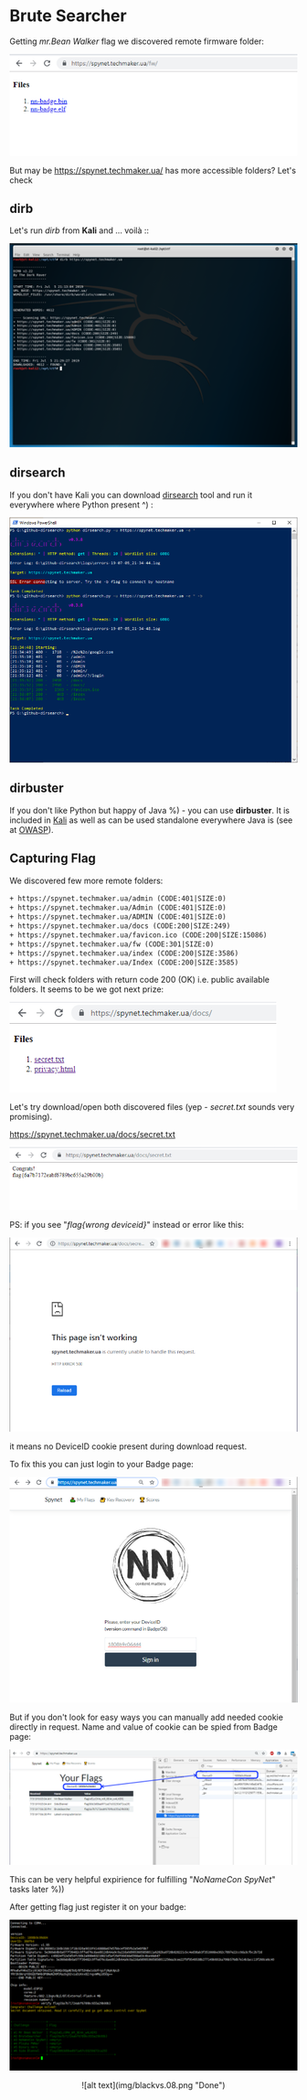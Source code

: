 # Brute Searcher

Getting *mr.Bean Walker* flag we discovered remote firmware folder:

![alt text](img/blackvs.11.png "Firmware folder")

But may be https://spynet.techmaker.ua/ has more accessible folders?
Let's check

## dirb

Let's run *dirb* from **Kali** and ... voilà ::

![alt text](img/blackvs.00.png "dirb@Kali")

## dirsearch 

If you don't have Kali you can download [dirsearch](https://github.com/maurosoria/dirsearch) tool and run it everywhere where Python present ^) :

![alt text](img/blackvs.01.png "Dirsearch@powershell")

## dirbuster

If you don't like Python but happy of Java %) - you can use **dirbuster**. It is included in [Kali](https://kali.tools/?p=116) as well as can be used standalone everywhere Java is (see at [OWASP](https://www.owasp.org/index.php/Category:OWASP_DirBuster_Project)).

## Capturing Flag

We discovered few more remote folders:

```
+ https://spynet.techmaker.ua/admin (CODE:401|SIZE:0)                          
+ https://spynet.techmaker.ua/Admin (CODE:401|SIZE:0)                          
+ https://spynet.techmaker.ua/ADMIN (CODE:401|SIZE:0)                          
+ https://spynet.techmaker.ua/docs (CODE:200|SIZE:249)                         
+ https://spynet.techmaker.ua/favicon.ico (CODE:200|SIZE:15086)                
+ https://spynet.techmaker.ua/fw (CODE:301|SIZE:0)                             
+ https://spynet.techmaker.ua/index (CODE:200|SIZE:3586)                       
+ https://spynet.techmaker.ua/Index (CODE:200|SIZE:3585)                       
```
First will check folders with return code 200 (OK) i.e. public available folders. It seems to be we got next prize:

![alt text](img/blackvs.02.png "docs@ptechmaker")

Let's try download/open both discovered files (yep - *secret.txt* sounds very promising).

https://spynet.techmaker.ua/docs/secret.txt

![alt text](img/blackvs.04.png "Flag")

PS: if you see "*flag{wrong deviceid}*" instead or error like this:

![alt text](img/blackvs.06.png "DeviceID missing")

it means no DeviceID cookie present during download request. 

To fix this you can just login to your Badge page:

![alt text](img/blackvs.03.png "Flag")

But if you don't look for easy ways you can manually add needed cookie directly in request. Name and value of cookie can be spied from Badge page:

![alt text](img/blackvs.07.png "Cookie")

This can be very helpful expirience for fulfilling "*NoNameCon SpyNet*" tasks later %))

After getting flag just register it on your badge:


![alt text](img/blackvs.05.png "Cookie")

<div align="center">
![alt text](img/blackvs.08.png "Done")
</div>


